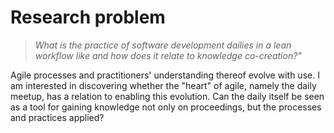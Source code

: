 
# Research problem

> *What is the practice of software development dailies in a lean workflow like and how does it relate to knowledge co-creation?"*

Agile processes and practitioners' understanding thereof evolve with use. I am interested in discovering whether the "heart" of agile, namely the daily meetup, has a relation to enabling this evolution. Can the daily itself be seen as a tool for gaining knowledge not only on proceedings, but the processes and practices applied?
